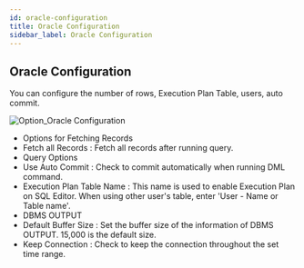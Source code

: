 ```yaml
---
id: oracle-configuration
title: Oracle Configuration
sidebar_label: Oracle Configuration
---
```


## Oracle Configuration

You can configure the number of rows, Execution Plan Table, users, auto commit. 

![Option_Oracle Configuration](https://s3.ap-northeast-2.amazonaws.com/sqlgate-manual-content/86A3BF2E042FB6512E9907502B8B05E2.jpg)

- Options for Fetching Records
- Fetch all Records : Fetch all records after running query.
- Query Options
- Use Auto Commit : Check to commit automatically when running DML command.
- Execution Plan Table Name : This name is used to enable Execution Plan on SQL Editor. When using other user's table, enter 'User - Name or Table name'.
- DBMS OUTPUT
- Default Buffer Size : Set the buffer size of the information of DBMS OUTPUT. 15,000 is the default size.
- Keep Connection : Check to keep the connection throughout the set time range.

